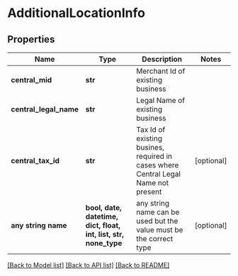 # AdditionalLocationInfo


## Properties
Name | Type | Description | Notes
------------ | ------------- | ------------- | -------------
**central_mid** | **str** | Merchant Id of existing business | 
**central_legal_name** | **str** | Legal Name of existing business | 
**central_tax_id** | **str** | Tax Id of existing busines, required in cases where Central Legal Name not present | [optional] 
**any string name** | **bool, date, datetime, dict, float, int, list, str, none_type** | any string name can be used but the value must be the correct type | [optional]

[[Back to Model list]](../README.md#documentation-for-models) [[Back to API list]](../README.md#documentation-for-api-endpoints) [[Back to README]](../README.md)


